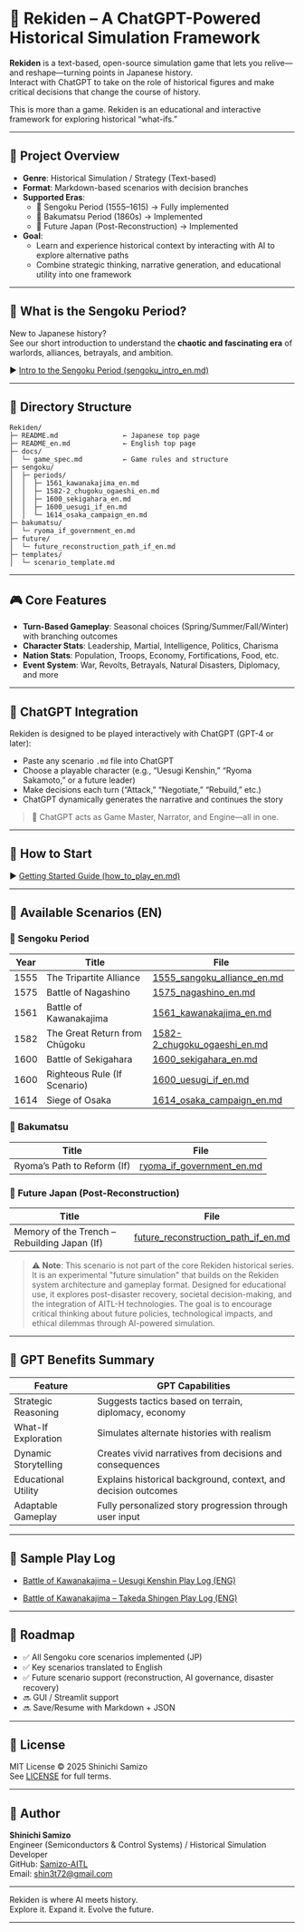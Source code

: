 # 🏯 Rekiden – A ChatGPT-Powered Historical Simulation Framework

**Rekiden** is a text-based, open-source simulation game that lets you relive—and reshape—turning points in Japanese history.  
Interact with ChatGPT to take on the role of historical figures and make critical decisions that change the course of history.

This is more than a game. Rekiden is an educational and interactive framework for exploring historical “what-ifs.”

---

## 🎯 Project Overview

- **Genre**: Historical Simulation / Strategy (Text-based)
- **Format**: Markdown-based scenarios with decision branches
- **Supported Eras**:
  - 🏯 Sengoku Period (1555–1615) → Fully implemented
  - 🎌 Bakumatsu Period (1860s) → Implemented
  - 🔮 Future Japan (Post-Reconstruction) → Implemented
- **Goal**:
  - Learn and experience historical context by interacting with AI to explore alternative paths
  - Combine strategic thinking, narrative generation, and educational utility into one framework

---

## 🏯 What is the Sengoku Period?

New to Japanese history?  
See our short introduction to understand the **chaotic and fascinating era** of warlords, alliances, betrayals, and ambition.

▶︎ [Intro to the Sengoku Period (sengoku_intro_en.md)](./docs/sengoku_intro_en.md)

---

## 📂 Directory Structure

```
Rekiden/
├─ README.md                ← Japanese top page
├─ README_en.md             ← English top page
├─ docs/
│  └─ game_spec.md          ← Game rules and structure
├─ sengoku/
│  ├─ periods/
│  │  ├─ 1561_kawanakajima_en.md
│  │  ├─ 1582-2_chugoku_ogaeshi_en.md
│  │  ├─ 1600_sekigahara_en.md
│  │  ├─ 1600_uesugi_if_en.md
│  │  └─ 1614_osaka_campaign_en.md
├─ bakumatsu/
│  └─ ryoma_if_government_en.md
├─ future/
│  └─ future_reconstruction_path_if_en.md
├─ templates/
│  └─ scenario_template.md
```

---

## 🎮 Core Features

- **Turn-Based Gameplay**: Seasonal choices (Spring/Summer/Fall/Winter) with branching outcomes
- **Character Stats**: Leadership, Martial, Intelligence, Politics, Charisma
- **Nation Stats**: Population, Troops, Economy, Fortifications, Food, etc.
- **Event System**: War, Revolts, Betrayals, Natural Disasters, Diplomacy, and more

---

## 🤖 ChatGPT Integration

Rekiden is designed to be played interactively with ChatGPT (GPT-4 or later):

- Paste any scenario `.md` file into ChatGPT
- Choose a playable character (e.g., “Uesugi Kenshin,” “Ryoma Sakamoto,” or a future leader)
- Make decisions each turn (“Attack,” “Negotiate,” “Rebuild,” etc.)
- ChatGPT dynamically generates the narrative and continues the story

> 🧠 ChatGPT acts as Game Master, Narrator, and Engine—all in one.

---

## 📘 How to Start

▶︎ [Getting Started Guide (how_to_play_en.md)](./docs/how_to_play_en.md)

---

## 📜 Available Scenarios (EN)

### 🏯 Sengoku Period
| Year | Title                            | File                                                                 |
|------|----------------------------------|----------------------------------------------------------------------|
| 1555 | The Tripartite Alliance          | [1555_sangoku_alliance_en.md](./sengoku/periods/1555_sangoku_alliance_en.md) |
| 1575 | Battle of Nagashino              | [1575_nagashino_en.md](./sengoku/periods/1575_nagashino_en.md) |
| 1561 | Battle of Kawanakajima           | [1561_kawanakajima_en.md](./sengoku/periods/1561_kawanakajima_en.md) |
| 1582 | The Great Return from Chūgoku    | [1582-2_chugoku_ogaeshi_en.md](./sengoku/periods/1582-2_chugoku_ogaeshi_en.md) |
| 1600 | Battle of Sekigahara             | [1600_sekigahara_en.md](./sengoku/periods/1600_sekigahara_en.md) |
| 1600 | Righteous Rule (If Scenario)     | [1600_uesugi_if_en.md](./sengoku/periods/1600_uesugi_if_en.md) |
| 1614 | Siege of Osaka                   | [1614_osaka_campaign_en.md](./sengoku/periods/1614_osaka_campaign_en.md) |

### 🎌 Bakumatsu
| Title | File |
|-----------------------------|------------------------------------------------------------|
| Ryoma’s Path to Reform (If) | [ryoma_if_government_en.md](./bakumatsu/ryoma_if_government_en.md) |

### 🔮 Future Japan (Post-Reconstruction)
| Title | File |
|----------------------------------------|--------------------------------------------------------------------------|
| Memory of the Trench – Rebuilding Japan (If) | [future_reconstruction_path_if_en.md](./future/future_reconstruction_path_if_en.md) |
> ⚠️ **Note**: This scenario is not part of the core Rekiden historical series.
> It is an experimental "future simulation" that builds on the Rekiden system architecture and gameplay format.
> Designed for educational use, it explores post-disaster recovery, societal decision-making, and the integration of AITL-H technologies.
> The goal is to encourage critical thinking about future policies, technological impacts, and ethical dilemmas through AI-powered simulation.

---

## 🧠 GPT Benefits Summary

| Feature              | GPT Capabilities                                               |
|----------------------|----------------------------------------------------------------|
| Strategic Reasoning  | Suggests tactics based on terrain, diplomacy, economy          |
| What-If Exploration  | Simulates alternate histories with realism                     |
| Dynamic Storytelling | Creates vivid narratives from decisions and consequences       |
| Educational Utility  | Explains historical background, context, and decision outcomes |
| Adaptable Gameplay   | Fully personalized story progression through user input        |

---

## 🧪 Sample Play Log

- [Battle of Kawanakajima – Uesugi Kenshin Play Log (ENG)](templates/1561_kawanakajima_kenshin_user001.md)

- [Battle of Kawanakajima – Takeda Shingen Play Log (ENG)](templates/1561_kawanakajima_furinkazan_en.md)

---

## 🚀 Roadmap

- ✅ All Sengoku core scenarios implemented (JP)
- ✅ Key scenarios translated to English
- ✅ Future scenario support (reconstruction, AI governance, disaster recovery)
- 🔜 GUI / Streamlit support
- 🔜 Save/Resume with Markdown + JSON

---

## 📜 License

MIT License © 2025 Shinichi Samizo  
See [LICENSE](./LICENSE) for full terms.

---

## 👤 Author

**Shinichi Samizo**  
Engineer (Semiconductors & Control Systems) / Historical Simulation Developer  
GitHub: [Samizo-AITL](https://github.com/Samizo-AITL)  
Email: [shin3t72@gmail.com](mailto:shin3t72@gmail.com)

---

Rekiden is where AI meets history.  
Explore it. Expand it. Evolve the future.

---

